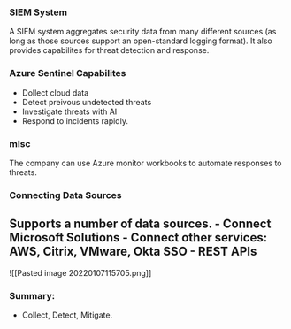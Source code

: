 ### SIEM System
A SIEM system aggregates security data from many different sources (as long as those sources support an open-standard logging format). It also provides capabilites for threat detection and response. 

### Azure Sentinel Capabilites
- Dollect cloud data 
- Detect preivous undetected threats
- Investigate threats with AI
- Respond to incidents rapidly. 

### mIsc
The company can use Azure monitor workbooks to automate responses to threats. 

### Connecting Data Sources
Supports a number of data sources.
	- Connect Microsoft Solutions
	- Connect other services: AWS, Citrix, VMware, Okta SSO
	- REST APIs
- 

![[Pasted image 20220107115705.png]]
### Summary:
- Collect, Detect, Mitigate. 